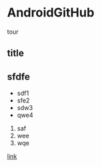 # AndroidGitHub
tour


title 
-----

sfdfe
-----

* sdf1
* sfe2
* sdw3
* qwe4

1. saf
2. wee
3. wqe

[link](https://github.com/egk00/AndroidGitHub/edit/master/README.md)
